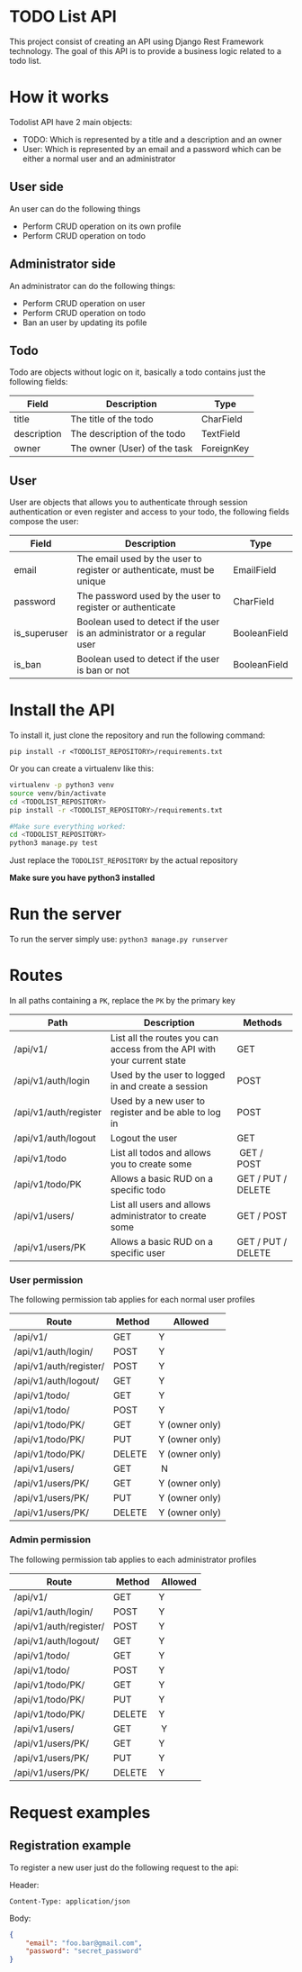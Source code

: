# TODO List API

This project consist of creating an API using Django Rest Framework technology. The goal of this API is to provide a business logic related to a
todo list.

# How it works

Todolist API have 2 main objects:
- TODO: Which is represented by a title and a description and an owner
- User: Which is represented by an email and a password which can be either a normal user and an administrator

## User side

An user can do the following things
- Perform CRUD operation on its own profile
- Perform CRUD operation on todo

## Administrator side

An administrator can do the following things:
- Perform CRUD operation on user
- Perform CRUD operation on todo
- Ban an user by updating its pofile

## Todo

Todo are objects without logic on it, basically a todo contains just the following fields:

| Field       | Description                  | Type       |
| ----------- | ---------------------------- | ---------- |
| title       | The title of the todo        | CharField  |
| description | The description of the todo  | TextField  |
| owner       | The owner (User) of the task | ForeignKey |

## User

User are objects that allows you to authenticate through session authentication or even register
and access to your todo, the following fields compose the user:

| Field        | Description                                                                  | Type         |
| ------------ | ---------------------------------------------------------------------------- | ------------ |
| email        | The email used by the user to register or authenticate, must be unique       | EmailField   |
| password     | The password used by the user to register or authenticate                    | CharField    |
| is_superuser | Boolean used to detect if the user is an administrator or a regular user     | BooleanField |
| is_ban       | Boolean used to detect if the user is ban or not                             | BooleanField |

# Install the API

To install it, just clone the repository and run the following command:

`pip install -r <TODOLIST_REPOSITORY>/requirements.txt`

Or you can create a virtualenv like this:

```sh
virtualenv -p python3 venv
source venv/bin/activate
cd <TODOLIST_REPOSITORY>
pip install -r <TODOLIST_REPOSITORY>/requirements.txt

#Make sure everything worked:
cd <TODOLIST_REPOSITORY>
python3 manage.py test
```

Just replace the `TODOLIST_REPOSITORY` by the actual repository

**Make sure you have python3 installed**

# Run the server

To run the server simply use: `python3 manage.py runserver`

# Routes

In all paths containing a `PK`, replace the `PK` by the primary key

| Path                  | Description                                                             | Methods            |
| --------------------- | ----------------------------------------------------------------------- | ------------------ |
| /api/v1/              | List all the routes you can access from the API with your current state | GET                |
| /api/v1/auth/login    | Used by the user to logged in and create a session                      | POST               |
| /api/v1/auth/register | Used by a new user to register and be able to log in                    | POST               |
| /api/v1/auth/logout   | Logout the user                                                         | GET                |
| /api/v1/todo          | List all todos and allows you to create some                            | GET / POST         |
| /api/v1/todo/PK       | Allows a basic RUD on a specific todo                                   | GET / PUT / DELETE |
| /api/v1/users/        | List all users and allows administrator to create some                  | GET / POST         |
| /api/v1/users/PK      | Allows a basic RUD on a specific user                                   | GET / PUT / DELETE |

### User permission

The following permission tab applies for each normal user profiles

| Route                  | Method | Allowed        |
| ---------------------- | ------ | -------------- |
| /api/v1/               | GET    | Y              |
| /api/v1/auth/login/    | POST   | Y              |
| /api/v1/auth/register/ | POST   | Y              |
| /api/v1/auth/logout/   | GET    | Y              |
| /api/v1/todo/          | GET    | Y              |
| /api/v1/todo/          | POST   | Y              |
| /api/v1/todo/PK/       | GET    | Y (owner only) |
| /api/v1/todo/PK/       | PUT    | Y (owner only) |
| /api/v1/todo/PK/       | DELETE | Y (owner only) |
| /api/v1/users/         | GET    | N              |
| /api/v1/users/PK/      | GET    | Y (owner only) |
| /api/v1/users/PK/      | PUT    | Y (owner only) |
| /api/v1/users/PK/      | DELETE | Y (owner only) |

### Admin permission

The following permission tab applies to each administrator profiles

| Route                  | Method | Allowed |
| ---------------------- | ------ | ------- |
| /api/v1/               | GET    | Y       |
| /api/v1/auth/login/    | POST   | Y       |
| /api/v1/auth/register/ | POST   | Y       |
| /api/v1/auth/logout/   | GET    | Y       |
| /api/v1/todo/          | GET    | Y       |
| /api/v1/todo/          | POST   | Y       |
| /api/v1/todo/PK/       | GET    | Y       |
| /api/v1/todo/PK/       | PUT    | Y       |
| /api/v1/todo/PK/       | DELETE | Y       |
| /api/v1/users/         | GET    | Y       |
| /api/v1/users/PK/      | GET    | Y       |
| /api/v1/users/PK/      | PUT    | Y       |
| /api/v1/users/PK/      | DELETE | Y       |

# Request examples

## Registration example

To register a new user just do the following request to the api:

Header:
```
Content-Type: application/json
```

Body:
```json
{
    "email": "foo.bar@gmail.com",
    "password": "secret_password"
}
```


